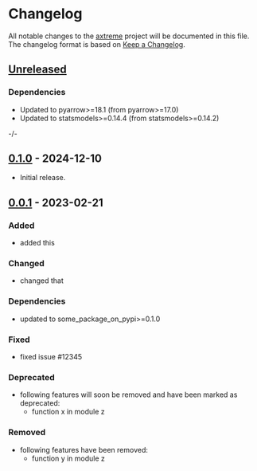# Changelog

All notable changes to the [axtreme] project will be documented in this file.<br>
The changelog format is based on [Keep a Changelog](https://keepachangelog.com/en/1.0.0/).

## [Unreleased]

### Dependencies
* Updated to pyarrow>=18.1  (from pyarrow>=17.0)
* Updated to statsmodels>=0.14.4  (from statsmodels>=0.14.2)

-/-


## [0.1.0] - 2024-12-10

* Initial release.


## [0.0.1] - 2023-02-21

### Added

* added this

### Changed

* changed that

### Dependencies

* updated to some_package_on_pypi>=0.1.0

### Fixed

* fixed issue #12345

### Deprecated

* following features will soon be removed and have been marked as deprecated:
    * function x in module z

### Removed

* following features have been removed:
    * function y in module z


<!-- Markdown link & img dfn's -->
[unreleased]: https://github.com/dnv-opensource/axtreme/compare/v0.1.0...HEAD
[0.1.0]: https://github.com/dnv-opensource/axtreme/releases/tag/v0.0.1...v0.1.0
[0.0.1]: https://github.com/dnv-opensource/axtreme/releases/tag/v0.0.1
[axtreme]: https://github.com/dnv-opensource/axtreme
